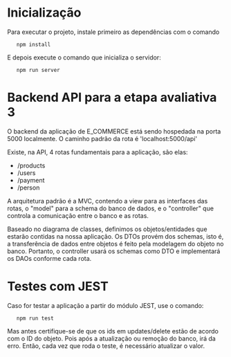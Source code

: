 # Inicialização 

Para executar o projeto, instale primeiro as dependências com o comando

```
   npm install
```

E depois execute o comando que inicializa o servidor:

```
   npm run server 
```

# Backend API para a etapa avaliativa 3

O backend da aplicação de E_COMMERCE está sendo hospedada na porta 5000 localmente. O caminho padrão da rota é 'localhost:5000/api' 

Existe, na API, 4 rotas fundamentais para a aplicação, são elas:


- /products
- /users
- /payment
- /person

A arquitetura padrão é a MVC, contendo a view para as interfaces das rotas, o "model" para a schema do banco de dados, e o "controller" que controla a comunicação entre o banco e as rotas. 

Baseado no diagrama de classes, definimos os objetos/entidades que estarão contidas na nossa aplicação. Os DTOs provém dos schemas, isto é, a transferência de dados entre objetos é feito pela modelagem do objeto no banco. Portanto, o controller usará os schemas como DTO e implementará os DAOs conforme cada rota. 

# Testes com JEST

Caso for testar a aplicação a partir do módulo JEST, use o comando:

```
   npm run test
```

Mas antes certifique-se de que os ids em updates/delete estão de acordo com o ID do objeto. Pois após a atualização ou remoção do banco, irá da erro. Então, cada vez que roda o teste, é necessário atualizar o valor.

